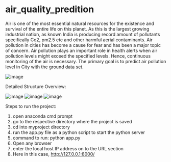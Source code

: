 # air_quality_predition

Air is one of the most essential natural resources for the existence and survival of the entire life on this planet. As this is the largest growing industrial nation, as known India is producing record amount of pollutants specifically Co2, pm2.5 etc and other harmful aerial contaminants. Air pollution in cities has become a cause for fear and has been a major topic of concern.
Air pollution plays an important role in health alerts when air pollution levels might exceed the specified levels. Hence, continuous monitoring of the air is necessary. The primary goal is to predict air pollution level in City with the ground data set.

![image](https://user-images.githubusercontent.com/88523911/128455744-1ac3e395-f564-4b3a-90dc-9bf1608e5409.png)

Detailed Structure Overview:

![image](https://user-images.githubusercontent.com/88523911/128455800-db5f4779-5ca9-4ba0-97bc-f4e53d9ef0c6.png)
![image](https://user-images.githubusercontent.com/88523911/128455809-736a10fd-6b93-41b7-b62a-fb4b72f85026.png)
![image](https://user-images.githubusercontent.com/88523911/128455815-84b6a2e3-2bf8-4111-9b5e-10238d721589.png)

Steps to run the project:

1. open anaconda cmd prompt
2. go to the respective directory where the project is saved
3. cd into myproject directory
4. run the app.py file as a python script to start the python server
5. command to run: python app.py
6. Open any browser
7. enter the local host IP address on to the URL section
8. Here in this case, http://127.0.0.1:8000/
